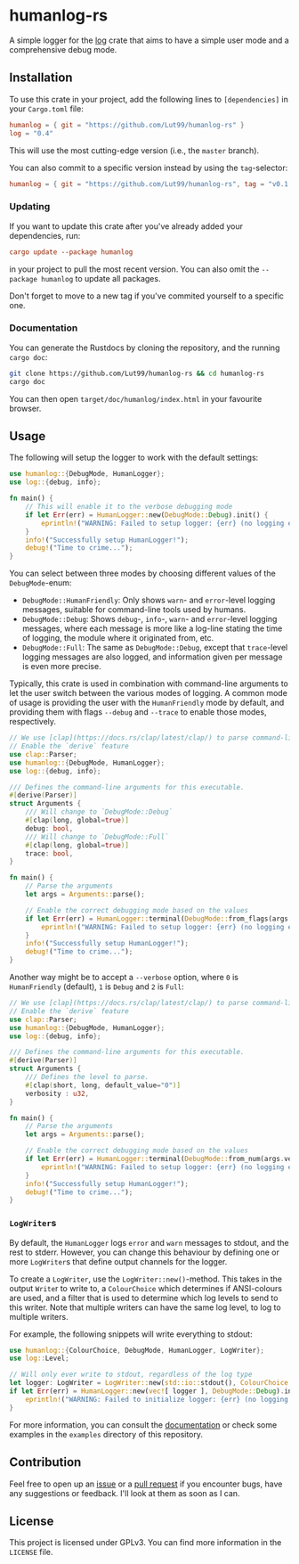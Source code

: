 # humanlog-rs
A simple logger for the [log](https://https://docs.rs/log/latest/log/) crate that aims to have a simple user mode and a comprehensive debug mode.


## Installation
To use this crate in your project, add the following lines to `[dependencies]` in your `Cargo.toml` file:
```toml
humanlog = { git = "https://github.com/Lut99/humanlog-rs" }
log = "0.4"
```
This will use the most cutting-edge version (i.e., the `master` branch).

You can also commit to a specific version instead by using the `tag`-selector:
```toml
humanlog = { git = "https://github.com/Lut99/humanlog-rs", tag = "v0.1.0" }
```

### Updating
If you want to update this crate after you've already added your dependencies, run:
```toml
cargo update --package humanlog
```
in your project to pull the most recent version. You can also omit the `--package humanlog` to update all packages.

Don't forget to move to a new tag if you've commited yourself to a specific one.


### Documentation
You can generate the Rustdocs by cloning the repository, and the running `cargo doc`:
```bash
git clone https://github.com/Lut99/humanlog-rs && cd humanlog-rs
cargo doc
```

You can then open `target/doc/humanlog/index.html` in your favourite browser.


## Usage
The following will setup the logger to work with the default settings:
```rust
use humanlog::{DebugMode, HumanLogger};
use log::{debug, info};

fn main() {
    // This will enable it to the verbose debugging mode
    if let Err(err) = HumanLogger::new(DebugMode::Debug).init() {
        eprintln!("WARNING: Failed to setup logger: {err} (no logging enabled for this session)");
    }
    info!("Successfully setup HumanLogger!");
    debug!("Time to crime...");
}
```

You can select between three modes by choosing different values of the `DebugMode`-enum:
- `DebugMode::HumanFriendly`: Only shows `warn`- and `error`-level logging messages, suitable for command-line tools used by humans.
- `DebugMode::Debug`: Shows `debug`-, `info`-, `warn`- and `error`-level logging messages, where each message is more like a log-line stating the time of logging, the module where it originated from, etc.
- `DebugMode::Full`: The same as `DebugMode::Debug`, except that `trace`-level logging messages are also logged, and information given per message is even more precise.

Typically, this crate is used in combination with command-line arguments to let the user switch between the various modes of logging. A common mode of usage is providing the user with the `HumanFriendly` mode by default, and providing them with flags `--debug` and `--trace` to enable those modes, respectively.
```rust
// We use [clap](https://docs.rs/clap/latest/clap/) to parse command-line arguments
// Enable the `derive` feature
use clap::Parser;
use humanlog::{DebugMode, HumanLogger};
use log::{debug, info};

/// Defines the command-line arguments for this executable.
#[derive(Parser)]
struct Arguments {
    /// Will change to `DebugMode::Debug`
    #[clap(long, global=true)]
    debug: bool,
    /// Will change to `DebugMode::Full`
    #[clap(long, global=true)]
    trace: bool,
}

fn main() {
    // Parse the arguments
    let args = Arguments::parse();

    // Enable the correct debugging mode based on the values
    if let Err(err) = HumanLogger::terminal(DebugMode::from_flags(args.debug, args.trace)).init() {
        eprintln!("WARNING: Failed to setup logger: {err} (no logging enabled for this session)");
    }
    info!("Successfully setup HumanLogger!");
    debug!("Time to crime...");
}
```

Another way might be to accept a `--verbose` option, where `0` is `HumanFriendly` (default), `1` is `Debug` and `2` is `Full`:
```rust
// We use [clap](https://docs.rs/clap/latest/clap/) to parse command-line arguments
// Enable the `derive` feature
use clap::Parser;
use humanlog::{DebugMode, HumanLogger};
use log::{debug, info};

/// Defines the command-line arguments for this executable.
#[derive(Parser)]
struct Arguments {
    /// Defines the level to parse.
    #[clap(short, long, default_value="0")]
    verbosity : u32,
}

fn main() {
    // Parse the arguments
    let args = Arguments::parse();

    // Enable the correct debugging mode based on the values
    if let Err(err) = HumanLogger::terminal(DebugMode::from_num(args.verbosity)).init() {
        eprintln!("WARNING: Failed to setup logger: {err} (no logging enabled for this session)");
    }
    info!("Successfully setup HumanLogger!");
    debug!("Time to crime...");
}
```


### `LogWriter`s
By default, the `HumanLogger` logs `error` and `warn` messages to stdout, and the rest to stderr. However, you can change this behaviour by defining one or more `LogWriter`s that define output channels for the logger.

To create a `LogWriter`, use the `LogWriter::new()`-method. This takes in the output `Write`r to write to, a `ColourChoice` which determines if ANSI-colours are used, and a filter that is used to determine which log levels to send to this writer. Note that multiple writers can have the same log level, to log to multiple writers.

For example, the following snippets will write everything to stdout:
```rust
use humanlog::{ColourChoice, DebugMode, HumanLogger, LogWriter};
use log::Level;

// Will only ever write to stdout, regardless of the log type
let logger: LogWriter = LogWriter::new(std::io::stdout(), ColourChoice::Auto, vec![ Level::Error, Level::Warn, Level::Info, Level::Debug, Level::Trace ], "stdout");
if let Err(err) = HumanLogger::new(vec![ logger ], DebugMode::Debug).init() {
    eprintln!("WARNING: Failed to initialize logger: {err} (no logging enabled for this session)");
}
```

For more information, you can consult the [documentation](#documentation) or check some examples in the `examples` directory of this repository.


## Contribution
Feel free to open up an [issue](/issues) or a [pull request](/pulls) if you encounter bugs, have any suggestions or feedback. I'll look at them as soon as I can.


## License
This project is licensed under GPLv3. You can find more information in the `LICENSE` file.
